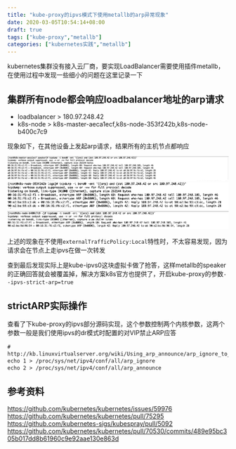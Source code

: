 ```yaml
---
title: "kube-proxy的ipvs模式下使用metallb的arp异常现象"
date: 2020-03-05T10:54:14+08:00
draft: true
tags: ["kube-proxy","metallb"]
categories: ["kubernetes实践","metallb"]
---
```

kubernetes集群没有接入云厂商，要实现LoadBalancer需要使用插件metallb，在使用过程中发现一些细小的问题在这里记录一下

## 集群所有node都会响应loadbalancer地址的arp请求

- loadbalancer > 180.97.248.42
- k8s-node > k8s-master-aeca1ecf,k8s-node-353f242b,k8s-node-b400c7c9

现象如下，在其他设备上发起arp请求，结果所有的主机节点都响应

![](https://raw.githubusercontent.com/feifeigood/blog-images/master/img/20200305142716.png)
![](https://raw.githubusercontent.com/feifeigood/blog-images/master/img/20200305143105.png)
![](https://raw.githubusercontent.com/feifeigood/blog-images/master/img/20200305143129.png)

上述的现象在不使用`externalTrafficPolicy:Local`特性时，不太容易发现，因为请求会在节点上走ipvs在做一次转发

查到最后发现实际上是kube-ipvs0这块虚拟卡做了抢答，这样metallb的speaker的正确回答就会被覆盖掉，解决方案k8s官方也提供了，开启kube-proxy的参数`--ipvs-strict-arp=true`

## strictARP实际操作
查看了下kube-proxy的ipvs部分源码实现，这个参数控制两个内核参数，这两个参数一般是我们使用ipvs的dr模式时配置的对VIP禁止ARP应答
```code
# http://kb.linuxvirtualserver.org/wiki/Using_arp_announce/arp_ignore_to_disable_ARP
echo 1 > /proc/sys/net/ipv4/conf/all/arp_ignore
echo 2 > /proc/sys/net/ipv4/conf/all/arp_announce
```

## 参考资料
https://github.com/kubernetes/kubernetes/issues/59976
https://github.com/kubernetes/kubernetes/pull/75295
https://github.com/kubernetes-sigs/kubespray/pull/5092
https://github.com/kubernetes/kubernetes/pull/70530/commits/489e95bc305b017dd8b61960c9e92aae130e863d
